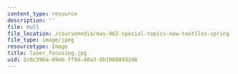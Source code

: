 ```yaml
---
content_type: resource
description: ''
file: null
file_location: /coursemedia/mas-962-special-topics-new-textiles-spring-2010/2c0c390a69ebff9d40a36b19680932d8_laser_focusing.jpg
file_type: image/jpeg
resourcetype: Image
title: laser_focusing.jpg
uid: 2c0c390a-69eb-ff9d-40a3-6b19680932d8
---
```

